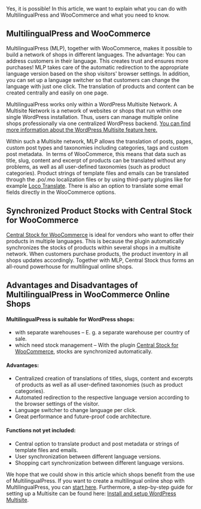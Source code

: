 Yes, it is possible! In this article, we want to explain what you can do with MultilingualPress and WooCommerce and what you need to know.

## MultilingualPress and WooCommerce

MultilingualPress (MLP), together with WooCommerce, makes it possible to build a network of shops in different languages. The advantage: You can address customers in their language. This creates trust and ensures more purchases! MLP takes care of the automatic redirection to the appropriate language version based on the shop visitors' browser settings. In addition, you can set up a language switcher so that customers can change the language with just one click. The translation of products and content can be created centrally and easily on one page.

MultilingualPress works only within a WordPress Multisite Network. A Multisite Network is a network of websites or shops that run within one single WordPress installation. Thus, users can manage multiple online shops professionally via one centralized WordPress backend. [You can find more information about the WordPress Multisite feature here.](https://multilingualpress.org/docs/wordpress-multisite-overview/)

Within such a Multisite network, MLP allows the translation of posts, pages, custom post types and taxonomies including categories, tags and custom post metadata.  In terms of WooCommerce, this means that data such as title, slug, content and excerpt of products can be translated without any problems, as well as all user-defined taxonomies (such as product categories). Product strings of template files and emails can be translated through the .po/.mo localization files or by using third-party plugins like for example [Loco Translate](https://wordpress.org/plugins/loco-translate/). There is also an option to translate some email fields directly in the WooCommerce options.

## Synchronized Product Stocks with Central Stock for WooCommerce

[Central Stock for WooCommerce](https://wp-centralstock.com/) is ideal for vendors who want to offer their products in multiple languages. This is because the plugin automatically synchronizes the stocks of products within several shops in a multisite network. When customers purchase products, the product inventory in all shops updates accordingly. Together with MLP, Central Stock thus forms an all-round powerhouse for multilingual online shops.

## Advantages and Disadvantages of MultilingualPress in WooCommerce Online Shops

#### **MultilingualPress is suitable for WordPress shops:**

- with separate warehouses – E. g. a separate warehouse per country of sale.
- which need stock management – With the plugin [Central Stock for WooCommerce](https://wp-centralstock.com), stocks are synchronized automatically.

#### **Advantages:**

- Centralized creation of translations of titles, slugs, content and excerpts of products as well as all user-defined taxonomies (such as product categories).
- Automated redirection to the respective language version according to the browser settings of the visitor.
- Language switcher to change language per click.
- Great performance and future-proof code architecture.

#### **Functions not yet included:**

- Central option to translate product and post metadata or strings of template files and emails.
- User synchronization between different language versions.
- Shopping cart synchronization between different language versions.

We hope that we could show in this article which shops benefit from the use of MultilingualPress. If you want to create a multilingual online shop with MultilingualPress, you can [start here](https://multilingualpress.org/). Furthermore, a step-by-step guide for setting up a Multisite can be found here: [Install and setup WordPress Multisite](https://multilingualpress.org/docs/how-to-install-wordpress-multisite/).
